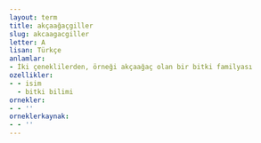 ```yaml
---
layout: term
title: akçaağaçgiller
slug: akcaagacgiller
letter: A
lisan: Türkçe
anlamlar:
- İki çeneklilerden, örneği akçaağaç olan bir bitki familyası
ozellikler:
- - isim
  - bitki bilimi
ornekler:
- - ''
orneklerkaynak:
- - ''
---
```

